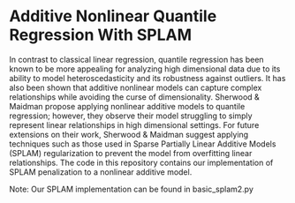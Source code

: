 # Additive Nonlinear Quantile Regression With SPLAM

In contrast to classical linear regression, quantile regression has been known to be more appealing for analyzing high dimensional data due to its ability to model heteroscedasticity and its robustness against outliers. It has also been shown that additive nonlinear models can capture complex relationships while avoiding the curse of dimensionality. Sherwood & Maidman propose applying nonlinear additive models to quantile regression; however, they observe their model struggling to simply represent linear relationships in high dimensional settings. For future extensions on their work, Sherwood & Maidman suggest applying techniques such as those used in Sparse Partially Linear Additive Models (SPLAM) regularization to prevent the model from overfitting linear relationships. The code in this repository contains our implementation of SPLAM penalization to a nonlinear additive model.

Note: Our SPLAM implementation can be found in basic_splam2.py